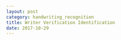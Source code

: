 ```yaml
---
layout: post
category: handwriting_recognition
title: Writer Verification Identification
date: 2017-10-29
---
```

